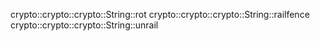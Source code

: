 crypto::crypto::crypto::String::rot
crypto::crypto::crypto::String::railfence
crypto::crypto::crypto::String::unrail